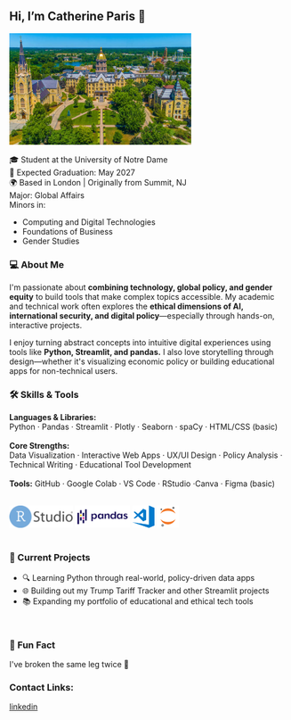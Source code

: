 ## Hi, I’m Catherine Paris 👋 

<code><img height="200px" src="assets/istockphoto-1086997658-612x612.jpg"></code>

🎓 Student at the University of Notre Dame <br />
🎯 Expected Graduation: May 2027 <br />
🌍 Based in London | Originally from Summit, NJ <br />
 Major: Global Affairs <br />
 Minors in: 
- Computing and Digital Technologies <br />
- Foundations of Business <br />
- Gender Studies

### 💻 About Me  <br />

I'm passionate about **combining technology, global policy, and gender equity** to build tools that make complex topics accessible. My academic and technical work often explores the **ethical dimensions of AI, international security, and digital policy**—especially through hands-on, interactive projects.  <br />

I enjoy turning abstract concepts into intuitive digital experiences using tools like **Python, Streamlit, and pandas.** I also love storytelling through design—whether it's visualizing economic policy or building educational apps for non-technical users.

### 🛠 Skills & Tools <br />
**Languages & Libraries:**  <br />
Python · Pandas · Streamlit · Plotly · Seaborn · spaCy · HTML/CSS (basic)
<br />
<br />
**Core Strengths:** <br />
Data Visualization · Interactive Web Apps · UX/UI Design · Policy Analysis · Technical Writing · Educational Tool Development
 <br />
<br />
**Tools:**
GitHub · Google Colab · VS Code · RStudio ·Canva · Figma (basic)  <br />
 <br />

<code><img height="40" src="assets/RStudio.png"></code>
<code><img height="40" src="assets/pandas.png"></code>
<code><img height="40" src="assets/visual-studio-code.png"></code>
<code><img height="40" src="assets/jupyter-notebook.png"></code>
 <br />
 <br />

### 🚧 Current Projects
- 🔍 Learning Python through real-world, policy-driven data apps
- 🌐 Building out my Trump Tariff Tracker and other Streamlit projects
- 📚 Expanding my portfolio of educational and ethical tech tools
<br />

### 📌 Fun Fact  <br />
I've broken the same leg twice 🫣
 <br />

### Contact Links:  <br />
[linkedin](https://www.linkedin.com/in/catherine-paris/ )

